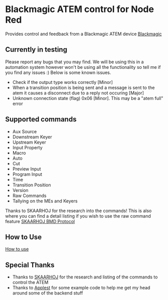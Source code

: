 # Blackmagic ATEM control for Node Red
Provides control and feedback from a Blackmagic ATEM device
[Blackmagic](https://www.blackmagicdesign.com)

## Currently in testing
Please report any bugs that you may find. We will be using this in a automation system however won't be using all the functionality so tell me if you find any issues :) Below is some known issues.

- Check if the output type works correctly [Minor]
- When a transition position is being sent and a message is sent to the atem it causes a disconnect due to a reply not occuring [Major]
- Unknown connection state (flag) 0x06 [Minor]. This may be a "atem full" error

## Supported commands
- Aux Source
- Downstream Keyer
- Upstream Keyer
- Input Property
- Macro
- Auto
- Cut
- Preview Input
- Program Input
- Time
- Transition Position
- Version
- Raw Commands
- Tallying on the MEs and Keyers

Thanks to SKAARHOJ for the research into the commands! This is also where you can find a detail listing if you wish to use the raw command feature
[SKAARHOJ BMD Protocol](https://www.skaarhoj.com/fileadmin/BMDPROTOCOL.html)

## How to Use
[How to use](https://github.com/haydendonald/blackmagic-atem-nodered/blob/master/howToUse.md)

## Special Thanks
- Thanks to [SKAARHOJ](https://www.skaarhoj.com/) for the research and listing of the commands to control the ATEM
- Thanks to [Applest](https://github.com/applest) for some example code to help me get my head around some of the backend stuff